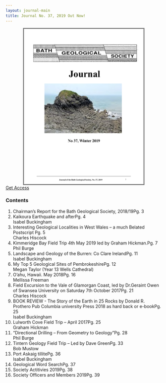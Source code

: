 ```yaml
---
layout: journal-main
title: Journal No. 37, 2019 Out Now!
---
```

<img style="border: solid 3px #7b7b7b; height: 500px; margin: auto; display: block;" src="/assets/Bath-GS-Journal-2019-cover.jpg">
<a href="/membership" class="standard-button">Get Access</a>

<h3>Contents</h3>
<ol class="contents-list">
<li>Chairman’s Report for the Bath Geological Society, 2018/19<span class="contents-page-number">Pg. 3</span></li>
<li>Kaikoura Earthquake and after<span class="contents-page-number">Pg. 4</span>
<br><span class="grey-text">Isabel Buckingham</span></li>
<li>Interesting Geological Localities in West Wales – a much Belated Postscript	Pg. 5</span>
<br><span class="grey-text">Charles Hiscock</span></li>
<li>Kimmeridge Bay Field Trip 4th May 2019 led by Graham Hickman.<span class="contents-page-number">Pg. 7</span>
<br><span class="grey-text">Phil Burge</span></li>
<li>Landscape and Geology of the Burren: Co Clare Ireland<span class="contents-page-number">Pg. 11</span>
<br><span class="grey-text">Isabel Buckingham</span></li>
<li>My Top 5 Geological Sites of Pembrokeshire<span class="contents-page-number">Pg. 12</span>
<br><span class="grey-text">Megan Taylor (Year 13 Wells Cathedral)</span></li>
<li>O’ahu, Hawaii. May 2018<span class="contents-page-number">Pg. 16</span>
<br><span class="grey-text">Mellissa Freeman</span></li>
<li>Field Excursion to the Vale of Glamorgan Coast, led by Dr.Geraint Owen of
Swansea University on Saturday 7th October 2017<span class="contents-page-number">Pg. 21</span>
<br><span class="grey-text">Charles Hiscock</span></li>
<li>BOOK REVIEW - The Story of the Earth in 25 Rocks by Donald R. Prothero Pub Columbia university Press 2018 as hard back or e-book<span class="contents-page-number">Pg. 25</span>
<br><span class="grey-text">Isabel Buckingham</span></li>
<li>Lulworth Cove Field Trip – April 2017<span class="contents-page-number">Pg. 25</span>
<br><span class="grey-text">Graham Hickman</span></li>
<li>“Directional Drilling – From Geometry to Geology”<span class="contents-page-number">Pg. 28</span>
<br><span class="grey-text">Phil Burge</span></li>
<li>Tintern Geology Field Trip – Led by Dave Green<span class="contents-page-number">Pg. 33</span>
<br><span class="grey-text">Bob Mustow</span></li>
<li>Port Askaig tillite<span class="contents-page-number">Pg. 36</span>
<br><span class="grey-text">Isabel Buckingham</span></li>
<li>Geological Word Search<span class="contents-page-number">Pg. 37</span></li>
<li>Society Actitivies 2019<span class="contents-page-number">Pg. 38</span></li>
<li>Society Officers and Members 2019<span class="contents-page-number">Pg. 39</span></li>
</ol>